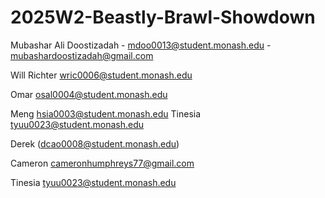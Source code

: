 # 2025W2-Beastly-Brawl-Showdown
Mubashar Ali Doostizadah - mdoo0013@student.monash.edu - mubashardoostizadah@gmail.com

Will Richter wric0006@student.monash.edu

Omar osal0004@student.monash.edu

Meng hsia0003@student.monash.edu
Tinesia tyuu0023@student.monash.edu



Derek (dcao0008@student.monash.edu)


Cameron cameronhumphreys77@gmail.com

Tinesia tyuu0023@student.monash.edu
